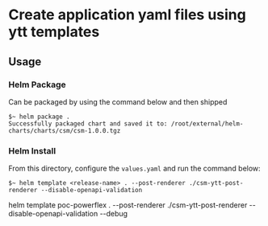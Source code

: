 # Create application yaml files using ytt templates

## Usage

### Helm Package

Can be packaged by using the command below and then shipped
```console
$~ helm package .
Successfully packaged chart and saved it to: /root/external/helm-charts/charts/csm/csm-1.0.0.tgz
```

### Helm Install

From this directory, configure the `values.yaml` and run the command below:

```console
$~ helm template <release-name> . --post-renderer ./csm-ytt-post-renderer --disable-openapi-validation
```
helm template poc-powerflex . --post-renderer ./csm-ytt-post-renderer --disable-openapi-validation --debug
